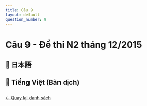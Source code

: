 ```yaml
---
title: Câu 9
layout: default
question_number: 9
---
```


# Câu 9 - Đề thi N2 tháng 12/2015
## 📖 日本語

## 📘 Tiếng Việt (Bản dịch)

<div style="margin-top: 2em;">
  <a href="/exam/n2/2015/">← Quay lại danh sách</a>
</div>